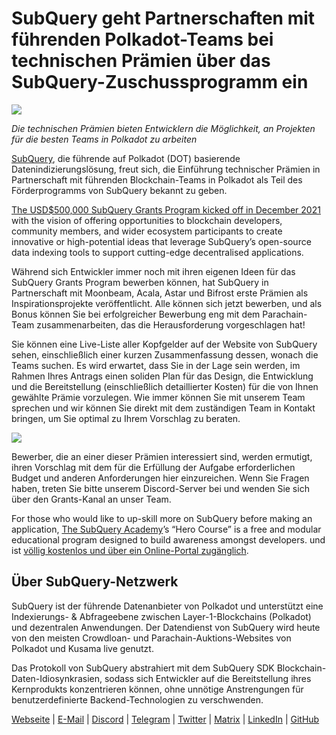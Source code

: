 # SubQuery geht Partnerschaften mit führenden Polkadot-Teams bei technischen Prämien über das SubQuery-Zuschussprogramm ein

![](https://miro.medium.com/max/1400/0*KlrhjUy3MRRT98OO)

_Die technischen Prämien bieten Entwicklern die Möglichkeit, an Projekten für die besten Teams in Polkadot zu arbeiten_

[SubQuery](https://subquery.network/), die führende auf Polkadot (DOT) basierende Datenindizierungslösung, freut sich, die Einführung technischer Prämien in Partnerschaft mit führenden Blockchain-Teams in Polkadot als Teil des Förderprogramms von SubQuery bekannt zu geben.

[The USD$500,000 SubQuery Grants Program kicked off in December 2021](./20211222-grants.md) with the vision of offering opportunities to blockchain developers, community members, and wider ecosystem participants to create innovative or high-potential ideas that leverage SubQuery’s open-source data indexing tools to support cutting-edge decentralised applications.

Während sich Entwickler immer noch mit ihren eigenen Ideen für das SubQuery Grants Program bewerben können, hat SubQuery in Partnerschaft mit Moonbeam, Acala, Astar und Bifrost erste Prämien als Inspirationsprojekte veröffentlicht. Alle können sich jetzt bewerben, und als Bonus können Sie bei erfolgreicher Bewerbung eng mit dem Parachain-Team zusammenarbeiten, das die Herausforderung vorgeschlagen hat!

Sie können eine Live-Liste aller Kopfgelder auf der Website von SubQuery sehen, einschließlich einer kurzen Zusammenfassung dessen, wonach die Teams suchen. Es wird erwartet, dass Sie in der Lage sein werden, im Rahmen Ihres Antrags einen soliden Plan für das Design, die Entwicklung und die Bereitstellung (einschließlich detaillierter Kosten) für die von Ihnen gewählte Prämie vorzulegen. Wie immer können Sie mit unserem Team sprechen und wir können Sie direkt mit dem zuständigen Team in Kontakt bringen, um Sie optimal zu Ihrem Vorschlag zu beraten.

![](https://miro.medium.com/max/1400/0*o2m57G86Tyi2UWiQ)

Bewerber, die an einer dieser Prämien interessiert sind, werden ermutigt, ihren Vorschlag mit dem für die Erfüllung der Aufgabe erforderlichen Budget und anderen Anforderungen hier einzureichen. Wenn Sie Fragen haben, treten Sie bitte unserem Discord-Server bei und wenden Sie sich über den Grants-Kanal an unser Team.

For those who would like to up-skill more on SubQuery before making an application, [The SubQuery Academy](./20211018-subquery-launches-the-subquery-academy.md)’s “Hero Course” is a free and modular educational program designed to build awareness amongst developers. und ist [völlig kostenlos und über ein Online-Portal zugänglich](https://subquery.coassemble.com/unlock/dOKZW6O#/).

## Über SubQuery-Netzwerk

SubQuery ist der führende Datenanbieter von Polkadot und unterstützt eine Indexierungs- & Abfrageebene zwischen Layer-1-Blockchains (Polkadot) und dezentralen Anwendungen. Der Datendienst von SubQuery wird heute von den meisten Crowdloan- und Parachain-Auktions-Websites von Polkadot und Kusama live genutzt.

Das Protokoll von SubQuery abstrahiert mit dem SubQuery SDK Blockchain-Daten-Idiosynkrasien, sodass sich Entwickler auf die Bereitstellung ihres Kernprodukts konzentrieren können, ohne unnötige Anstrengungen für benutzerdefinierte Backend-Technologien zu verschwenden.

[Webseite](https://subquery.network/) | [E-Mail](hello@subquery.network) | [Discord](https://discord.com/invite/78zg8aBSMG) | [Telegram](https://t.me/subquerynetwork) | [Twitter](https://twitter.com/subquerynetwork) | [Matrix](https://matrix.to/#/#subquery:matrix.org) | [LinkedIn](https://www.linkedin.com/company/subquery) | [GitHub](https://github.com/subquery)
